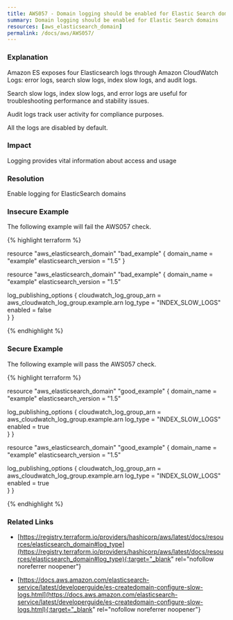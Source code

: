```yaml
---
title: AWS057 - Domain logging should be enabled for Elastic Search domains
summary: Domain logging should be enabled for Elastic Search domains 
resources: [aws_elasticsearch_domain] 
permalink: /docs/aws/AWS057/
---
```

### Explanation


Amazon ES exposes four Elasticsearch logs through Amazon CloudWatch Logs: error logs, search slow logs, index slow logs, and audit logs. 

Search slow logs, index slow logs, and error logs are useful for troubleshooting performance and stability issues. 

Audit logs track user activity for compliance purposes. 

All the logs are disabled by default. 



### Impact
Logging provides vital information about access and usage

### Resolution
Enable logging for ElasticSearch domains



### Insecure Example

The following example will fail the AWS057 check.

{% highlight terraform %}

resource "aws_elasticsearch_domain" "bad_example" {
  domain_name           = "example"
  elasticsearch_version = "1.5"
}

resource "aws_elasticsearch_domain" "bad_example" {
  domain_name           = "example"
  elasticsearch_version = "1.5"

  log_publishing_options {
    cloudwatch_log_group_arn = aws_cloudwatch_log_group.example.arn
    log_type                 = "INDEX_SLOW_LOGS"
    enabled                  = false  
  }
}

{% endhighlight %}



### Secure Example

The following example will pass the AWS057 check.

{% highlight terraform %}

resource "aws_elasticsearch_domain" "good_example" {
  domain_name           = "example"
  elasticsearch_version = "1.5"

  log_publishing_options {
    cloudwatch_log_group_arn = aws_cloudwatch_log_group.example.arn
    log_type                 = "INDEX_SLOW_LOGS"
    enabled                  = true  
  }
}

resource "aws_elasticsearch_domain" "good_example" {
  domain_name           = "example"
  elasticsearch_version = "1.5"

  log_publishing_options {
    cloudwatch_log_group_arn = aws_cloudwatch_log_group.example.arn
    log_type                 = "INDEX_SLOW_LOGS"
    enabled                  = true  
  }
}

{% endhighlight %}



### Related Links


- [https://registry.terraform.io/providers/hashicorp/aws/latest/docs/resources/elasticsearch_domain#log_type](https://registry.terraform.io/providers/hashicorp/aws/latest/docs/resources/elasticsearch_domain#log_type){:target="_blank" rel="nofollow noreferrer noopener"}

- [https://docs.aws.amazon.com/elasticsearch-service/latest/developerguide/es-createdomain-configure-slow-logs.html](https://docs.aws.amazon.com/elasticsearch-service/latest/developerguide/es-createdomain-configure-slow-logs.html){:target="_blank" rel="nofollow noreferrer noopener"}


